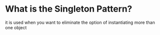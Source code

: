 # What is the Singleton Pattern?

it is used when you want to eliminate the option of instantiating more than one object